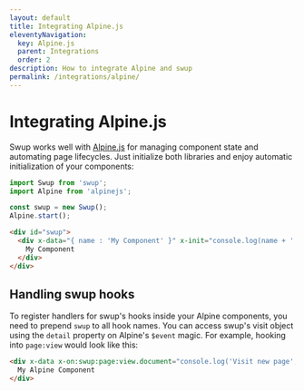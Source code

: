 ```yaml
---
layout: default
title: Integrating Alpine.js
eleventyNavigation:
  key: Alpine.js
  parent: Integrations
  order: 2
description: How to integrate Alpine and swup
permalink: /integrations/alpine/
---
```


# Integrating Alpine.js

Swup works well with [Alpine.js](https://alpinejs.dev/) for managing component
state and automating page lifecycles. Just initialize both libraries and enjoy
automatic initialization of your components:

```javascript
import Swup from 'swup';
import Alpine from 'alpinejs';

const swup = new Swup();
Alpine.start();
```

```html
<div id="swup">
  <div x-data="{ name : 'My Component' }" x-init="console.log(name + ' initialized!')">
    My Component
  </div>
</div>
```

## Handling swup hooks

To register handlers for swup's hooks inside your Alpine components, you need to
prepend `swup` to all hook names. You can access swup's visit object using the
`detail` property on Alpine's `$event` magic. For example, hooking into `page:view`
would look like this:

```html
<div x-data x-on:swup:page:view.document="console.log('Visit new page', $event.detail.visit.to.url)">
  My Alpine Component
</div>
```
